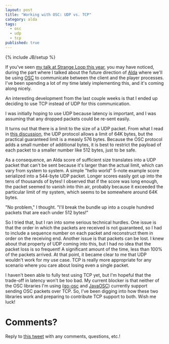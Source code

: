 ```yaml
---
layout: post
title: "Working with OSC: UDP vs. TCP"
category: alda
tags:
  - osc
  - udp
  - tcp
published: true
---
```


{% include JB/setup %}

If you've seen [my talk at Strange Loop this year][strange-loop-talk], you may
have noticed, during the part where I talked about the future direction of
[Alda][alda] where we'll be using [OSC][osc] to communicate between the client
and the player processes. I've been spending a lot of my time lately
implementing this, and it's coming along nicely.

An interesting development from the last couple weeks is that I ended up
deciding to use TCP instead of UDP for this communication.

I was initially hoping to use UDP because latency is important, and I was
assuming that any dropped packets could be re-sent easily.

It turns out that there is a limit to the size of a UDP packet. From what I read
in [this discussion][udp-discussion], the UDP protocol allows a limit of 64K
bytes, but the practical guaranteed limit is a measly 576 bytes. Because the OSC
protocol adds a small number of additional bytes, it is best to restrict the
payload of each packet to a smaller number like 512 bytes, just to be safe.

As a consequence, an Alda score of sufficient size translates into a UDP packet
that can't be sent because it's larger than the actual limit, which can vary
from system to system. A simple "hello world" 5-note example score serialized
into a 544-byte UDP packet. Longer scores easily got up into the tens of
thousands of bytes! I observed that if the score was long enough, the packet
seemed to vanish into thin air, probably because it exceeded the particular
limit of my system, which seems to be somewhere around 64K bytes.

"No problem," I thought. "I'll break the bundle up into a couple hundred
packets that are each under 512 bytes!"

So I tried that, but I ran into some serious technical hurdles. One issue is
that the order in which the packets are received is not guaranteed, so I had to
include a sequence number on each packet and reconstruct them in order on the
receiving end. Another issue is that packets can be lost. I knew about that
property of UDP coming into this, but I had no idea that the packet loss is so
frequent! A significant amount of the time, less than 100% of the packets
arrived. At that point, it became clear to me that UDP wouldn't work for my use
case. TCP is really more appropriate for any scenario where you care about
losing even a single packet.

I haven't been able to fully test using TCP yet, but I'm hopeful that the
trade-off in latency won't be too bad. My current blocker is that neither of the
OSC libraries I'm using ([go-osc] and [JavaOSC]) currently support sending OSC
packets over TCP. So, I've been digging into how these two libraries work and
preparing to contribute TCP support to both. Wish me luck!

# Comments?

Reply to [this tweet][tweet] with any comments, questions, etc.!

[tweet]: https://twitter.com/dave_yarwood/status/1205472303892570112

[strange-loop-talk]: https://www.youtube.com/watch?v=6hUihVWdgW0
[alda]: https://alda.io
[osc]: https://en.wikipedia.org/wiki/Open_Sound_Control
[udp-discussion]: https://forum.juce.com/t/osc-blobs-are-lost-above-certain-size/20241/2
[go-osc]: https://github.com/hypebeast/go-osc
[JavaOSC]: https://github.com/hoijui/JavaOSC
